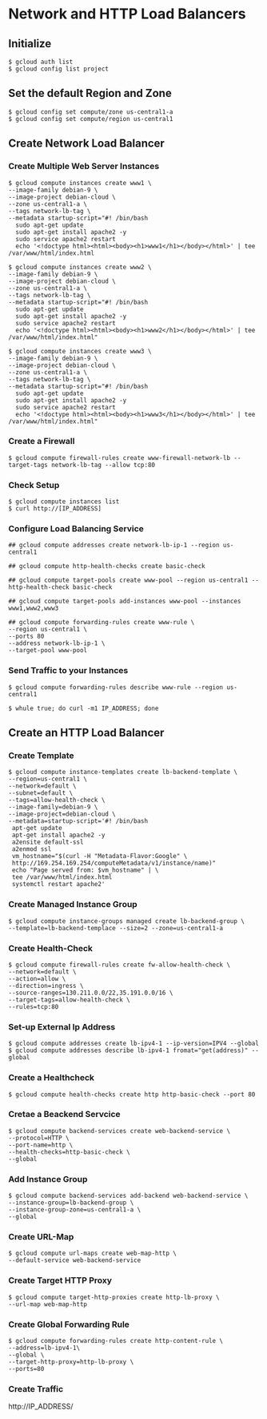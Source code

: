 # Network and HTTP Load Balancers

## Initialize

    $ gcloud auth list
    $ gcloud config list project
    
## Set the default Region and Zone

    $ gcloud config set compute/zone us-central1-a
    $ gcloud config set compute/region us-central1

## Create Network Load Balancer

### Create Multiple Web Server Instances

    $ gcloud compute instances create www1 \
    --image-family debian-9 \
    --image-project debian-cloud \
    --zone us-central1-a \
    --tags network-lb-tag \
    --metadata startup-script="#! /bin/bash
      sudo apt-get update
      sudo apt-get install apache2 -y
      sudo service apache2 restart
      echo '<!doctype html><html><body><h1>www1</h1></body></html>' | tee /var/www/html/index.html

    $ gcloud compute instances create www2 \
    --image-family debian-9 \
    --image-project debian-cloud \
    --zone us-central1-a \
    --tags network-lb-tag \
    --metadata startup-script="#! /bin/bash
      sudo apt-get update
      sudo apt-get install apache2 -y
      sudo service apache2 restart
      echo '<!doctype html><html><body><h1>www2</h1></body></html>' | tee /var/www/html/index.html"

    $ gcloud compute instances create www3 \
    --image-family debian-9 \
    --image-project debian-cloud \
    --zone us-central1-a \
    --tags network-lb-tag \
    --metadata startup-script="#! /bin/bash
      sudo apt-get update
      sudo apt-get install apache2 -y
      sudo service apache2 restart
      echo '<!doctype html><html><body><h1>www3</h1></body></html>' | tee /var/www/html/index.html"
      
### Create a Firewall

    $ gcloud compute firewall-rules create www-firewall-network-lb --target-tags network-lb-tag --allow tcp:80
    
### Check Setup

    $ gcloud compute instances list
    $ curl http://[IP_ADDRESS]
    
### Configure Load Balancing Service

    ## gcloud compute addresses create network-lb-ip-1 --region us-central1
    
    ## gcloud compute http-health-checks create basic-check
    
    ## gcloud compute target-pools create www-pool --region us-central1 --http-health-check basic-check
    
    ## gcloud compute target-pools add-instances www-pool --instances www1,www2,www3
    
    ## gcloud compute forwarding-rules create www-rule \
    --region us-central1 \
    --ports 80
    --address network-lb-ip-1 \
    --target-pool www-pool
    
### Send Traffic to your Instances

    $ gcloud compute forwarding-rules describe www-rule --region us-central1
    
    $ whule true; do curl -m1 IP_ADDRESS; done
    
## Create an HTTP Load Balancer

### Create Template

    $ gcloud compute instance-templates create lb-backend-template \
    --region=us-central1 \
    --network=default \
    --subnet=default \
    --tags=allow-health-check \
    --image-family=debian-9 \
    --image-project=debian-cloud \
    --metadata=startup-script='#! /bin/bash
     apt-get update
     apt-get install apache2 -y
     a2ensite default-ssl
     a2enmod ssl
     vm_hostname="$(curl -H "Metadata-Flavor:Google" \
     http://169.254.169.254/computeMetadata/v1/instance/name)"
     echo "Page served from: $vm_hostname" | \
     tee /var/www/html/index.html
     systemctl restart apache2'

### Create Managed Instance Group

    $ gcloud compute instance-groups managed create lb-backend-group \
    --template=lb-backend-templace --size=2 --zone=us-central1-a
    
### Create Health-Check

    $ gcloud compute firewall-rules create fw-allow-health-check \
    --network=default \
    --action=allow \
    --direction=ingress \
    --source-ranges=130.211.0.0/22,35.191.0.0/16 \
    --target-tags=allow-health-check \
    --rules=tcp:80
    
### Set-up External Ip Address

    $ gcloud compute addresses create lb-ipv4-1 --ip-version=IPV4 --global
    $ gcloud compute addresses describe lb-ipv4-1 fromat="get(address)" --global

### Create a Healthcheck

    $ gcloud compute health-checks create http http-basic-check --port 80

### Cretae a Beackend Servcice

    $ gcloud compute backend-services create web-backend-service \
    --protocol=HTTP \
    --port-name=http \
    --health-checks=http-basic-check \
    --global
    
### Add Instance Group

    $ gcloud compute backend-services add-backend web-backend-service \
    --instance-group=lb-backend-group \
    --instance-group-zone=us-central1-a \
    --global

### Create URL-Map

    $ gcloud compute url-maps create web-map-http \
    --default-service web-backend-service

### Create Target HTTP Proxy

    $ gcloud compute target-http-proxies create http-lb-proxy \
    --url-map web-map-http
    
### Create Global Forwarding Rule

    $ gcloud compute forwarding-rules create http-content-rule \
    --address=lb-ipv4-1\
    --global \
    --target-http-proxy=http-lb-proxy \
    --ports=80
    
### Create Traffic

http://IP_ADDRESS/
